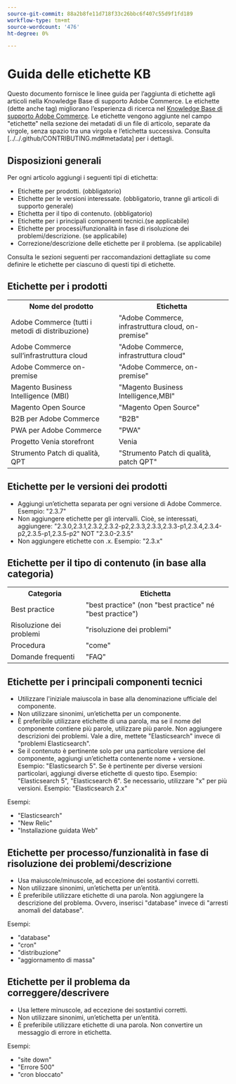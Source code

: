 ```yaml
---
source-git-commit: 88a2b8fe11d718f33c26bbc6f407c55d9f1fd189
workflow-type: tm+mt
source-wordcount: '476'
ht-degree: 0%

---
```

# Guida delle etichette KB

Questo documento fornisce le linee guida per l’aggiunta di etichette agli articoli nella Knowledge Base di supporto Adobe Commerce.
Le etichette (dette anche tag) migliorano l’esperienza di ricerca nel [Knowledge Base di supporto Adobe Commerce](https://support.magento.com/hc/en-us).
Le etichette vengono aggiunte nel campo &quot;etichette&quot; nella sezione dei metadati di un file di articolo, separate da virgole, senza spazio tra una virgola e l’etichetta successiva.
Consulta [../../.github/CONTRIBUTING.md#metadata] per i dettagli.

## Disposizioni generali

Per ogni articolo aggiungi i seguenti tipi di etichetta:

* Etichette per prodotti. (obbligatorio)
* Etichette per le versioni interessate. (obbligatorio, tranne gli articoli di supporto generale)
* Etichetta per il tipo di contenuto. (obbligatorio)
* Etichette per i principali componenti tecnici.(se applicabile)
* Etichette per processi/funzionalità in fase di risoluzione dei problemi/descrizione. (se applicabile)
* Correzione/descrizione delle etichette per il problema. (se applicabile)

Consulta le sezioni seguenti per raccomandazioni dettagliate su come definire le etichette per ciascuno di questi tipi di etichette.

## Etichette per i prodotti

<table>
<tbody>
  <tr>
    <th>Nome del prodotto</th>
    <th>Etichetta</th>
  </tr>
  <tr>
    <td>Adobe Commerce (tutti i metodi di distribuzione) </td>
    <td>
    "Adobe Commerce, infrastruttura cloud, on-premise"
    </td>
  </tr>
  <tr>
    <td>Adobe Commerce sull’infrastruttura cloud</td>
    <td>
      "Adobe Commerce, infrastruttura cloud"
    </td>
  </tr>
  <tr>
    <td>Adobe Commerce on-premise</td>
    <td>"Adobe Commerce, on-premise"</td>
  </tr>
  <tr>
    <td>Magento Business Intelligence (MBI)</td>
    <td>
        "Magento Business Intelligence,MBI"
    </td>
  </tr>
   <tr>
    <td>Magento Open Source</td>
    <td>
        "Magento Open Source"
    </td>
  </tr>
  <tr>
    <td>B2B per Adobe Commerce</td>
    <td>"B2B"</td>
  </tr>
  <tr>
    <td>PWA per Adobe Commerce</td>
    <td>"PWA"</td>
  </tr>
  <tr>
    <td>Progetto Venia storefront</td>
    <td>Venia</td>
  </tr>
  <tr>
    <td>Strumento Patch di qualità, QPT</td>
    <td>"Strumento Patch di qualità, patch QPT"</td>
  </tr>
  </tbody>
</table>

## Etichette per le versioni dei prodotti

* Aggiungi un’etichetta separata per ogni versione di Adobe Commerce. Esempio: &quot;2.3.7&quot;
* Non aggiungere etichette per gli intervalli.
Cioè, se interessati, aggiungere: &quot;2.3.0,2.3.1,2.3.2,2.3.2-p2,2.3.3,2.3.3,2.3.3-p1,2.3.4,2.3.4-p2,2.3.5-p1,2.3.5-p2&quot; NOT &quot;2.3.0-2.3.5&quot;
* Non aggiungere etichette con .x. Esempio: &quot;2.3.x&quot;

## Etichette per il tipo di contenuto (in base alla categoria)

<table>
  <tbody>
    <tr>
      <th>Categoria</th>
      <th>Etichetta</th>
    </tr>
    <tr>
      <td>Best practice</td>
      <td>"best practice" (non "best practice" né "best practice")</td>
    </tr>
    <tr>
      <td>
        Risoluzione dei problemi
      </td>
      <td>
      "risoluzione dei problemi"
      </td>
    </tr>
    <tr>
      <td>Procedura</td>
      <td>"come"</td>
    </tr>
    <tr>
      <td>Domande frequenti</td>
      <td >"FAQ"</td>
    </tr>
  </tbody>
</table>

## Etichette per i principali componenti tecnici

* Utilizzare l&#39;iniziale maiuscola in base alla denominazione ufficiale del componente.
* Non utilizzare sinonimi, un’etichetta per un componente.
* È preferibile utilizzare etichette di una parola, ma se il nome del componente contiene più parole, utilizzare più parole. Non aggiungere descrizioni dei problemi. Vale a dire, mettete &quot;Elasticsearch&quot; invece di &quot;problemi Elasticsearch&quot;.
* Se il contenuto è pertinente solo per una particolare versione del componente, aggiungi un’etichetta contenente nome + versione.\
  Esempio: &quot;Elasticsearch 5&quot;. Se è pertinente per diverse versioni particolari, aggiungi diverse etichette di questo tipo. Esempio: &quot;Elasticsearch 5&quot;, &quot;Elasticsearch 6&quot;. Se necessario, utilizzare &quot;x&quot; per più versioni. Esempio: &quot;Elasticsearch 2.x&quot;

Esempi:

* &quot;Elasticsearch&quot;
* &quot;New Relic&quot;
* &quot;Installazione guidata Web&quot;

## Etichette per processo/funzionalità in fase di risoluzione dei problemi/descrizione

* Usa maiuscole/minuscole, ad eccezione dei sostantivi corretti.
* Non utilizzare sinonimi, un’etichetta per un’entità.
* È preferibile utilizzare etichette di una parola. Non aggiungere la descrizione del problema. Ovvero, inserisci &quot;database&quot; invece di &quot;arresti anomali del database&quot;.

Esempi: 

* &quot;database&quot;
* &quot;cron&quot;
* &quot;distribuzione&quot;
* &quot;aggiornamento di massa&quot;

## Etichette per il problema da correggere/descrivere

* Usa lettere minuscole, ad eccezione dei sostantivi corretti.
* Non utilizzare sinonimi, un’etichetta per un’entità.
* È preferibile utilizzare etichette di una parola. Non convertire un messaggio di errore in etichetta.

Esempi:

* &quot;site down&quot;
* &quot;Errore 500&quot;
* &quot;cron bloccato&quot;
